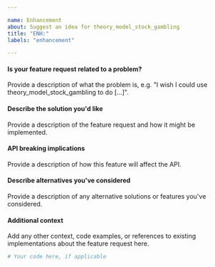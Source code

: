 ```yaml
---

name: Enhancement
about: Suggest an idea for theory_model_stock_gambling
title: "ENH:"
labels: "enhancement"

---
```


#### Is your feature request related to a problem?

Provide a description of what the problem is, e.g. "I wish I could use
theory_model_stock_gambling to do [...]".

#### Describe the solution you'd like

Provide a description of the feature request and how it might be implemented.

#### API breaking implications

Provide a description of how this feature will affect the API.

#### Describe alternatives you've considered

Provide a description of any alternative solutions or features you've considered.

#### Additional context

Add any other context, code examples, or references to existing implementations about
the feature request here.

```python
# Your code here, if applicable
```
